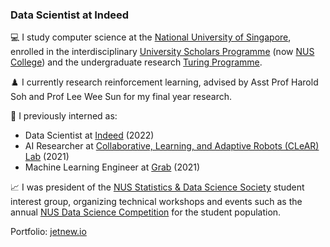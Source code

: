 ### Data Scientist at Indeed

💻 I study computer science at the [National University of Singapore](https://www.comp.nus.edu.sg), enrolled in the interdisciplinary [University Scholars Programme](https://www.usp.nus.edu.sg) (now [NUS College](https://nuscollege.nus.edu.sg)) and the undergraduate research [Turing Programme](https://www.comp.nus.edu.sg/programmes/ug/cs/tp).

♟️ I currently research reinforcement learning, advised by Asst Prof Harold Soh and Prof Lee Wee Sun for my final year research.

💼 I previously interned as:

* Data Scientist at [Indeed](https://www.indeed.jobs) (2022)
* AI Researcher at [Collaborative, Learning, and Adaptive Robots (CLeAR) Lab](https://clear-nus.github.io) (2021)
* Machine Learning Engineer at [Grab](https://www.grab.com/sg) (2021)

📈 I was president of the [NUS Statistics & Data Science Society](https://sites.google.com/view/nussds) student interest group, organizing technical workshops and events such as the annual [NUS Data Science Competition](https://sites.google.com/view/nussds/articles/reflections-about-dac) for the student population.

Portfolio: [jetnew.io](https://jetnew.io)
